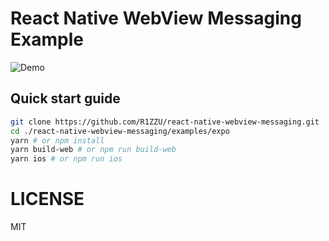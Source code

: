 # React Native WebView Messaging Example

![Demo](http://i.imgur.com/BPKQpLf.gif)

## Quick start guide
```sh
git clone https://github.com/R1ZZU/react-native-webview-messaging.git
cd ./react-native-webview-messaging/examples/expo
yarn # or npm install
yarn build-web # or npm run build-web
yarn ios # or npm run ios
```

# LICENSE
MIT
